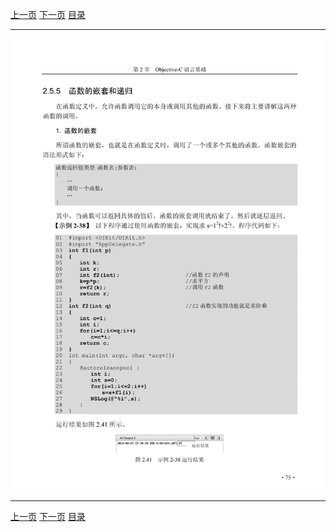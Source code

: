 [上一页](087.md) [下一页](089.md) [目录](../README.md)

***

![088](../images/088.png)

***

[上一页](087.md) [下一页](089.md) [目录](../README.md)